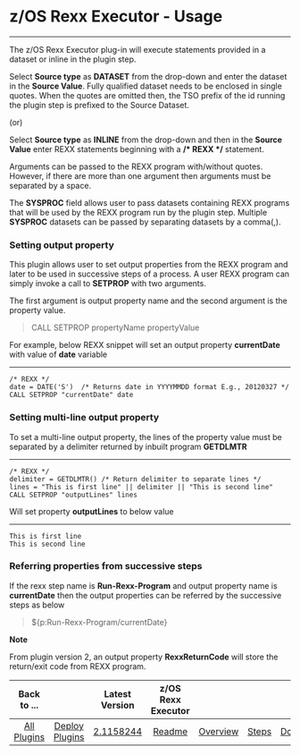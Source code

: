 # z/OS Rexx Executor - Usage

---

The z/OS Rexx Executor plug-in will execute statements provided in a dataset or inline in the plugin step.
 
Select **Source type** as **DATASET** from the drop-down and 
enter the dataset in the **Source Value**. 
Fully qualified dataset needs to be enclosed in single quotes.
When the quotes are omitted then, the TSO prefix of the id running the 
plugin step is prefixed to the Source Dataset.
  
(or)

Select **Source type** as **INLINE** from the drop-down and 
then in the **Source Value** enter REXX statements beginning with a **/\* REXX \*/** statement.

Arguments can be passed to the REXX program with/without quotes. 
However, if there are more than one argument then arguments must be separated by a space.

The **SYSPROC** field allows user to pass datasets containing REXX programs 
that will be used by the REXX program run by the plugin step. 
Multiple **SYSPROC** datasets can be passed by separating datasets by a comma(,).

### Setting output property

This plugin allows user to set output properties from the REXX program and 
later to be used in successive steps of a process. 
A user REXX program can simply invoke a call to **SETPROP** with two arguments.

The first argument is output property name and 
the second argument is the property value.

> CALL SETPROP propertyName propertyValue

For example, below REXX snippet will set an output property **currentDate** with value of **date** variable

***
    /* REXX */
    date = DATE('S')  /* Returns date in YYYYMMDD format E.g., 20120327 */
    CALL SETPROP "currentDate" date   

### Setting multi-line output property

To set a multi-line output property, the lines of the property value must be separated 
by a delimiter returned by inbuilt program **GETDLMTR** 

***
    /* REXX */
    delimiter = GETDLMTR() /* Return delimiter to separate lines */
    lines = "This is first line" || delimiter || "This is second line"  
    CALL SETPROP "outputLines" lines
    
Will set property **outputLines** to below value

***
    This is first line
    This is second line

### Referring properties from successive steps

If the rexx step name is **Run-Rexx-Program** and output property name is **currentDate**
then the output properties can be referred by the successive steps as below

> ${p:Run-Rexx-Program/currentDate}

**Note**

From plugin version 2, an output property __RexxReturnCode__ will store the return/exit code from REXX program.


|          Back to ...          |                                |                                                         Latest Version                                                          | z/OS Rexx Executor  |                         |                   |                           |
|:-----------------------------:|:------------------------------:|:-------------------------------------------------------------------------------------------------------------------------------:|:-------------------:|:-----------------------:|:-----------------:|:-------------------------:|
| [All Plugins](../../index.md) | [Deploy Plugins](../README.md) | [2.1158244](https://raw.githubusercontent.com/UrbanCode/IBM-UCD-PLUGINS/main/files/zos-rexx/ucd-plugins-zos-rexx-2.1158244.zip) | [Readme](README.md) | [Overview](overview.md) | [Steps](steps.md) | [Downloads](downloads.md) |
